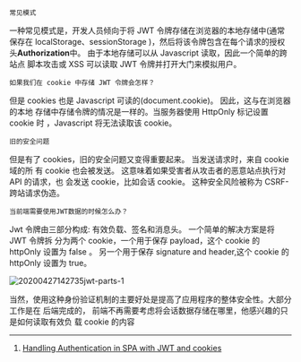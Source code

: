`常见模式`

一种常见模式是，开发人员倾向于将 JWT 令牌存储在浏览器的本地存储中(通常保存在
localStorage、sessionStorage )，然后将该令牌包含在每个请求的授权
头**Authorization**中。 由于本地存储可以从 Javascript 读取，因此一个简单的跨站点
脚本攻击或 XSS 可以读取 JWT 令牌并打开大门来模拟用户。

`如果我们在 cookie 中存储 JWT 令牌会怎样？`

但是 cookies 也是 Javascript 可读的(document.cookie)。 因此，这与在浏览器的本地
存储中存储令牌的情况是一样的。当服务器使用 HttpOnly 标记设置 cookie 时
，Javascript 将无法读取该 cookie。

`旧的安全问题`

但是有了 cookies，旧的安全问题又变得重要起来。 当发送请求时，来自 cookie 域的所
有 cookie 也会被发送。 这意味着如果受害者从攻击者的恶意站点执行对 API 的请求，也
会发送 cookie，比如会话 cookie。 这种安全风险被称为 CSRF-跨站请求伪造。

`当前端需要使用JWT数据的时候怎么办？`

Jwt 令牌由三部分构成: 有效负载、签名和消息头。 一个简单的解决方案是将 JWT 令牌拆
分为两个 cookie，一个用于保存 payload，这个 cookie 的 httpOnly 设置为 false 。
另一个用于保存 signature and header,这个 cookie 的 httpOnly 设置为 true。

<img src='https://loremxuetengfei.oss-cn-beijing.aliyuncs.com/20200427142735%20jwt-parts-1.jpg' alt='20200427142735jwt-parts-1'/>

当然，使用这种身份验证机制的主要好处是提高了应用程序的整体安全性。大部分工作是在
后端完成的， 前端不再需要考虑将会话数据存储在哪里，他感兴趣的只是如何读取有效负
载 cookie 的内容

---

1.  [Handling Authentication in SPA with JWT and cookies](https://povioremote.com/blog/handling-authentication-in-spa-with-jwt-and-cookies/)
